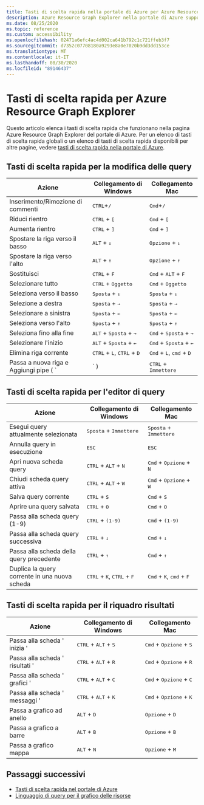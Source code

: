 ```yaml
---
title: Tasti di scelta rapida nella portale di Azure per Azure Resource Graph Explorer
description: Azure Resource Graph Explorer nella portale di Azure supporta i tasti di scelta rapida per eseguire le azioni e spostarsi.
ms.date: 08/25/2020
ms.topic: reference
ms.custom: accessibility
ms.openlocfilehash: 02471a6efc4ac4d002ca641b792c1c721ffeb3f7
ms.sourcegitcommit: d7352c07708180a9293e8a0e7020b9dd3dd153ce
ms.translationtype: MT
ms.contentlocale: it-IT
ms.lasthandoff: 08/30/2020
ms.locfileid: "89146437"
---
```

# <a name="keyboard-shortcuts-for-azure-resource-graph-explorer"></a>Tasti di scelta rapida per Azure Resource Graph Explorer

Questo articolo elenca i tasti di scelta rapida che funzionano nella pagina Azure Resource Graph Explorer del portale di Azure. Per un elenco di tasti di scelta rapida globali o un elenco di tasti di scelta rapida disponibili per altre pagine, vedere [tasti di scelta rapida nella portale di Azure](../../../azure-portal/azure-portal-keyboard-shortcuts.md).

## <a name="keyboard-shortcuts-for-editing-queries"></a>Tasti di scelta rapida per la modifica delle query

| Azione | Collegamento di Windows | Collegamento Mac |
|---|---|---|
|Inserimento/Rimozione di commenti |<kbd>CTRL</kbd>+<kbd>/</kbd> | <kbd>Cmd</kbd>+<kbd>/</kbd> |
|Riduci rientro |<kbd>CTRL</kbd> + <kbd>[</kbd> |<kbd>Cmd</kbd> + <kbd>[</kbd> |
|Aumenta rientro |<kbd>CTRL</kbd> + <kbd>]</kbd> |<kbd>Cmd</kbd> + <kbd>]</kbd> |
|Spostare la riga verso il basso |<kbd>ALT</kbd> + <kbd>↓</kbd> |<kbd>Opzione</kbd> + <kbd>↓</kbd> |
|Spostare la riga verso l'alto |<kbd>ALT</kbd> + <kbd>↑</kbd> |<kbd>Opzione</kbd> + <kbd>↑</kbd> |
|Sostituisci |<kbd>CTRL</kbd> + <kbd>F</kbd> |<kbd>Cmd</kbd> + <kbd>ALT</kbd> + <kbd>F</kbd> |
|Selezionare tutto |<kbd>CTRL</kbd> + <kbd>Oggetto</kbd> |<kbd>Cmd</kbd> + <kbd>Oggetto</kbd> |
|Seleziona verso il basso |<kbd>Sposta</kbd> + <kbd>↓</kbd> |<kbd>Sposta</kbd> + <kbd>↓</kbd> |
|Selezione a destra |<kbd>Sposta</kbd> + <kbd>→</kbd> |<kbd>Sposta</kbd> + <kbd>→</kbd> |
|Selezionare a sinistra |<kbd>Sposta</kbd> + <kbd>←</kbd> |<kbd>Sposta</kbd> + <kbd>←</kbd> |
|Seleziona verso l'alto |<kbd>Sposta</kbd> + <kbd>↑</kbd> |<kbd>Sposta</kbd> + <kbd>↑</kbd> |
|Seleziona fino alla fine |<kbd>ALT</kbd> + <kbd>Sposta</kbd> + <kbd>→</kbd> |<kbd>Cmd</kbd> + <kbd>Sposta</kbd> + <kbd>→</kbd> |
|Selezionare l'inizio |<kbd>ALT</kbd> + <kbd>Sposta</kbd> + <kbd>←</kbd> |<kbd>Cmd</kbd> + <kbd>Sposta</kbd> + <kbd>←</kbd> |
|Elimina riga corrente |<kbd>CTRL</kbd> + <kbd>L</kbd>, <kbd>CTRL</kbd> + <kbd>D</kbd>  |<kbd>Cmd</kbd> + <kbd>L</kbd>, <kbd>cmd</kbd> + <kbd>D</kbd> |
|Passa a nuova riga e Aggiungi pipe ( `|` ) |<kbd>CTRL</kbd> + <kbd>Immettere</kbd> |<kbd>Cmd</kbd> + <kbd>Immettere</kbd> |

## <a name="keyboard-shortcuts-for-the-query-editor"></a>Tasti di scelta rapida per l'editor di query

| Azione | Collegamento di Windows | Collegamento Mac |
|---|---|---|
|Esegui query attualmente selezionata |<kbd>Sposta</kbd> + <kbd>Immettere</kbd> | <kbd>Sposta</kbd> + <kbd>Immettere</kbd> |
|Annulla query in esecuzione |<kbd>ESC</kbd> | <kbd>ESC</kbd> |
|Apri nuova scheda query |<kbd>CTRL</kbd> + <kbd>ALT</kbd> + <kbd>N</kbd> | <kbd>Cmd</kbd> + <kbd>Opzione</kbd> + <kbd>N</kbd> |
|Chiudi scheda query attiva |<kbd>CTRL</kbd> + <kbd>ALT</kbd> + <kbd>W</kbd> | <kbd>Cmd</kbd> + <kbd>Opzione</kbd> + <kbd>W</kbd> |
|Salva query corrente |<kbd>CTRL</kbd> + <kbd>S</kbd> | <kbd>Cmd</kbd> + <kbd>S</kbd> |
|Aprire una query salvata |<kbd>CTRL</kbd> + <kbd>O</kbd> | <kbd>Cmd</kbd> + <kbd>O</kbd> |
|Passa alla scheda query (1-9) |<kbd>CTRL</kbd> + <kbd>(1-9)</kbd> | <kbd>Cmd</kbd> + <kbd>(1-9)</kbd> |
|Passa alla scheda query successiva |<kbd>CTRL</kbd> + <kbd>↓</kbd> | <kbd>Cmd</kbd> + <kbd>↓</kbd> |
|Passa alla scheda della query precedente |<kbd>CTRL</kbd> + <kbd>↑</kbd> | <kbd>Cmd</kbd> + <kbd>↑</kbd> |
|Duplica la query corrente in una nuova scheda |<kbd>CTRL</kbd> + <kbd>K</kbd>, <kbd>CTRL</kbd> + <kbd>F</kbd> | <kbd>Cmd</kbd> + <kbd>K</kbd>, <kbd>cmd</kbd> + <kbd>F</kbd> |

## <a name="keyboard-shortcuts-for-the-results-pane"></a>Tasti di scelta rapida per il riquadro risultati

| Azione | Collegamento di Windows | Collegamento Mac |
|---|---|---|
|Passa alla scheda ' inizia '  |<kbd>CTRL</kbd> + <kbd>ALT</kbd> + <kbd>S</kbd> | <kbd>Cmd</kbd> + <kbd>Opzione</kbd> + <kbd>S</kbd> |
|Passa alla scheda ' risultati '  |<kbd>CTRL</kbd> + <kbd>ALT</kbd> + <kbd>R</kbd> | <kbd>Cmd</kbd> + <kbd>Opzione</kbd> + <kbd>R</kbd> |
|Passa alla scheda ' grafici '  |<kbd>CTRL</kbd> + <kbd>ALT</kbd> + <kbd>C</kbd> | <kbd>Cmd</kbd> + <kbd>Opzione</kbd> + <kbd>C</kbd> |
|Passa alla scheda ' messaggi '  |<kbd>CTRL</kbd> + <kbd>ALT</kbd> + <kbd>K</kbd> | <kbd>Cmd</kbd> + <kbd>Opzione</kbd> + <kbd>K</kbd> |
|Passa a grafico ad anello  |<kbd>ALT</kbd> + <kbd>D</kbd> | <kbd>Opzione</kbd> + <kbd>D</kbd> |
|Passa a grafico a barre  |<kbd>ALT</kbd> + <kbd>B</kbd> | <kbd>Opzione</kbd> + <kbd>B</kbd> |
|Passa a grafico mappa  |<kbd>ALT</kbd> + <kbd>N</kbd> | <kbd>Opzione</kbd> + <kbd>M</kbd> |

## <a name="next-steps"></a>Passaggi successivi

- [Tasti di scelta rapida nel portale di Azure](../../../azure-portal/azure-portal-keyboard-shortcuts.md)
- [Linguaggio di query per il grafico delle risorse](../concepts/query-language.md)
